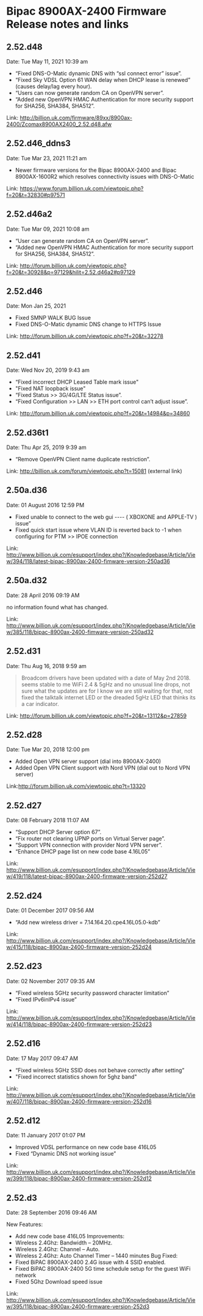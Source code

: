# Bipac 8900AX-2400 Firmware Release notes and links

## 2.52.d48
Date: Tue May 11, 2021 10:39 am

* “Fixed DNS-O-Matic dynamic DNS with “ssl connect error” issue”.
* “Fixed Sky VDSL Option 61 WAN delay when DHCP lease is renewed” (causes delay/lag every hour).
* “Users can now generate random CA on OpenVPN server”.
* “Added new OpenVPN HMAC Authentication for more security support for SHA256, SHA384, SHA512”.

Link: http://billion.uk.com/firmware/89xx/8900ax-2400/Zcomax8900AX2400_2.52.d48.afw


## 2.52.d46_ddns3
Date: Tue Mar 23, 2021 11:21 am

* Newer firmware versions for the Bipac 8900AX-2400 and Bipac 8900AX-1600R2 which resolves connectivity issues with DNS-O-Matic

Link: https://www.forum.billion.uk.com/viewtopic.php?f=20&t=32830#p97571

## 2.52.d46a2
Date: Tue Mar 09, 2021 10:08 am

* “User can generate random CA on OpenVPN server”.
* “Added new OpenVPN HMAC Authentication for more security support for SHA256, SHA384, SHA512”.

Link: http://forum.billion.uk.com/viewtopic.php?f=20&t=30928&p=97129&hilit=2.52.d46a2#p97129

## 2.52.d46
Date: Mon Jan 25, 2021

* Fixed SMNP WALK BUG Issue
* Fixed DNS-O-Matic dynamic DNS change to HTTPS Issue

Link: http://forum.billion.uk.com/viewtopic.php?f=20&t=32278

## 2.52.d41
Date: Wed Nov 20, 2019 9:43 am

* “Fixed incorrect DHCP Leased Table mark issue"
* "Fixed NAT loopback issue"
* “Fixed Status >> 3G/4G/LTE Status issue”.
* “Fixed Configuration >> LAN >> ETH port control can’t adjust issue”.

Link: http://forum.billion.uk.com/viewtopic.php?f=20&t=14984&p=34860

## 2.52.d36t1
Date: Thu Apr 25, 2019 9:39 am

* “Remove OpenVPN Client name duplicate restriction”.

Link: http://billion.uk.com/forum/viewtopic.php?t=15081 (external link) 

## 2.50a.d36
Date: 01 August 2016 12:59 PM

* Fixed unable to connect to the web gui  ---- ( XBOXONE  and  APPLE-TV )  issue”
* Fixed quick start issue where VLAN ID is reverted back to -1 when configuring for PTM >> IPOE connection

Link: http://www.billion.uk.com/esupport/index.php?/Knowledgebase/Article/View/394/118/latest-bipac-8900ax-2400-fimware-version-250ad36

## 2.50a.d32
Date: 28 April 2016 09:19 AM

no information found what has changed.

Link: http://www.billion.uk.com/esupport/index.php?/Knowledgebase/Article/View/385/118/bipac-8900ax-2400-fimware-version-250ad32

## 2.52.d31
Date: Thu Aug 16, 2018 9:59 am

> Broadcom drivers have been updated with a date of May 2nd 2018.
> seems stable to me WiFi 2.4 & 5gHz and no unusual line drops, not sure what the updates are for I know we are still waiting for that, not fixed the talktalk internet LED or the dreaded 5gHz LED that thinks its a car indicator.

Link: http://forum.billion.uk.com/viewtopic.php?f=20&t=13112&p=27859

## 2.52.d28
Date: Tue Mar 20, 2018 12:00 pm

* Added Open VPN server support (dial into 8900AX-2400)
* Added Open VPN Client support with Nord VPN (dial out to Nord VPN server)

Link:http://forum.billion.uk.com/viewtopic.php?t=13320

## 2.52.d27
Date: 08 February 2018 11:07 AM

* “Support DHCP Server option 67”.
* “Fix router not clearing UPNP ports on Virtual Server page”.
* “Support VPN connection with provider Nord VPN server”.
* “Enhance DHCP page list on new code base 4.16L05”

Link: http://www.billion.uk.com/esupport/index.php?/Knowledgebase/Article/View/419/118/latest-bipac-8900ax-2400-firmware-version-252d27

## 2.52.d24
Date: 01 December 2017 09:56 AM

* “Add new wireless driver = 7.14.164.20.cpe4.16L05.0-kdb”

Link: http://www.billion.uk.com/esupport/index.php?/Knowledgebase/Article/View/415/118/bipac-8900ax-2400-firmware-version-252d24

## 2.52.d23
Date: 02 November 2017 09:35 AM

* “Fixed wireless 5GHz security password character limitation”
* “Fixed IPv6inIPv4 issue”

Link: http://www.billion.uk.com/esupport/index.php?/Knowledgebase/Article/View/414/118/bipac-8900ax-2400-firmware-version-252d23

## 2.52.d16
Date: 17 May 2017 09:47 AM

* “Fixed wireless 5GHz SSID does not behave correctly after setting”
* "Fixed incorrect statistics shown for 5ghz band"

Link: http://www.billion.uk.com/esupport/index.php?/Knowledgebase/Article/View/407/118/bipac-8900ax-2400-firmware-version-252d16

## 2.52.d12
Date: 11 January 2017 01:07 PM

* Improved VDSL performance on new code base 416L05
* Fixed “Dynamic DNS not working issue”

Link: http://www.billion.uk.com/esupport/index.php?/Knowledgebase/Article/View/399/118/bipac-8900ax-2400-firmware-version-252d12

## 2.52.d3  
Date: 28 September 2016 09:46 AM

New Features:
* Add new code base 416L05
Improvements:
* Wireless 2.4Ghz: Bandwidth – 20MHz.
* Wireless 2.4Ghz: Channel – Auto.
* Wireless 2.4Ghz: Auto Channel Timer – 1440 minutes
Bug Fixed:
* Fixed BiPAC 8900AX-2400 2.4G issue with 4 SSID enabled.
* Fixed BiPAC 8900AX-2400 5G time schedule setup for the guest WiFi network
* Fixed 5Ghz Download speed issue

Link: http://www.billion.uk.com/esupport/index.php?/Knowledgebase/Article/View/395/118/bipac-8900ax-2400-firmware-version-252d3
